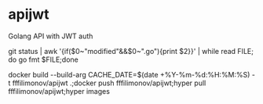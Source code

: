 # apijwt
Golang API with JWT auth

git status | awk '{if($0~"modified"&&$0~".go"){print $2}}' | while read FILE; do go fmt $FILE;done

docker build --build-arg CACHE_DATE=$(date +%Y-%m-%d:%H:%M:%S) -t fffilimonov/apijwt .;docker push fffilimonov/apijwt;hyper pull fffilimonov/apijwt;hyper images
